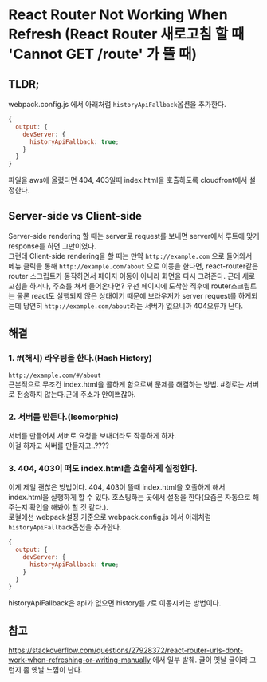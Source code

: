 <!-- @format -->

# React Router Not Working When Refresh (React Router 새로고침 할 때 'Cannot GET /route' 가 뜰 때)

## TLDR;

webpack.config.js 에서 아래처럼 `historyApiFallback`옵션을 추가한다.

```javascript
{
  output: {
    devServer: {
      historyApiFallback: true;
    }
  }
}
```

파일을 aws에 올렸다면 404, 403일때 index.html을 호출하도록 cloudfront에서 설정한다.

## Server-side vs Client-side

Server-side rendering 할 때는 server로 request를 보내면 server에서 루트에 맞게 response를 하면 그만이였다.  
그런데 Client-side rendering을 할 때는 만약 `http://example.com` 으로 들어와서 메뉴 클릭을 통해 `http://example.com/about` 으로 이동을 한다면, react-router같은 router 스크립트가 동작하면서 페이지 이동이 아니라 화면을 다시 그려준다. 근데 새로고침을 하거나, 주소를 쳐서 들어온다면? 우선 페이지에 도착한 직후에 router스크립트는 물론 react도 실행되지 않은 상태이기 때문에 브라우저가 server request를 하게되는데 당연히 `http://example.com/about`라는 서버가 없으니까 404오류가 난다.

## 해결

### 1. \#(해시) 라우팅을 한다.(Hash History)

`http://example.com/#/about`  
근본적으로 무조건 index.html을 콜하게 함으로써 문제를 해결하는 방법. \#경로는 서버로 전송하지 않는다.근데 주소가 안이쁘잖아.

### 2. 서버를 만든다.(Isomorphic)

서버를 만들어서 서버로 요청을 보내더라도 작동하게 하자.  
이걸 하자고 서버를 만들자고..????

### 3. 404, 403이 떠도 index.html을 호출하게 설정한다.

이게 제일 괜찮은 방법이다. 404, 403이 뜰때 index.html을 호출하게 해서 index.html을 실행하게 할 수 있다. 호스팅하는 곳에서 설정을 한다(요즘은 자동으로 해주는지 확인을 해봐야 할 것 같다.).  
로컬에선 webpack설정 기준으로 webpack.config.js 에서 아래처럼 `historyApiFallback`옵션을 추가한다.

```javascript
{
  output: {
    devServer: {
      historyApiFallback: true;
    }
  }
}
```

historyApiFallback은 api가 없으면 history를 `/`로 이동시키는 방법이다.

## 참고

https://stackoverflow.com/questions/27928372/react-router-urls-dont-work-when-refreshing-or-writing-manually 에서 일부 발췌. 글이 옛날 글이라 그런지 좀 옛날 느낌이 난다.
